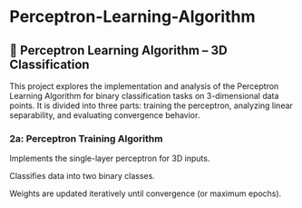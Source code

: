 # Perceptron-Learning-Algorithm

## 🤖 Perceptron Learning Algorithm – 3D Classification
This project explores the implementation and analysis of the Perceptron Learning Algorithm for binary classification tasks on 3-dimensional data points. It is divided into three parts: training the perceptron, analyzing linear separability, and evaluating convergence behavior.
### 2a: Perceptron Training Algorithm
Implements the single-layer perceptron for 3D inputs.

Classifies data into two binary classes.

Weights are updated iteratively until convergence (or maximum epochs).
